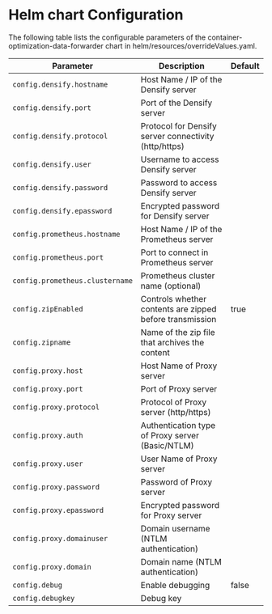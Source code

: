 # Helm chart Configuration

The following table lists the configurable parameters of the container-optimization-data-forwarder chart in helm/resources/overrideValues.yaml.

| Parameter                                | Description                                             | Default                   |
|------------------------------------------|---------------------------------------------------------|---------------------------|
| `config.densify.hostname`        | Host Name / IP of the Densify server                            |                 |
| `config.densify.port`            | Port of the Densify server                                      |                 |
| `config.densify.protocol`        | Protocol for Densify server connectivity (http/https)           |                 |
| `config.densify.user`            | Username to access Densify server                               |                 |
| `config.densify.password`        | Password to access Densify server                               |                 |
| `config.densify.epassword`       | Encrypted password for Densify server                             |                 |
| `config.prometheus.hostname`     | Host Name / IP of the Prometheus server                         |                 |
| `config.prometheus.port`         | Port to connect in Prometheus server                            |                 |
| `config.prometheus.clustername`  | Prometheus cluster name (optional)                              |                 |
| `config.zipEnabled`              | Controls whether contents are zipped before transmission        | true            |
| `config.zipname`                 | Name of the zip file that archives the content                  |                 |
| `config.proxy.host`              | Host Name of Proxy server                                   |                 |
| `config.proxy.port`              | Port of Proxy server                                        |                 |
| `config.proxy.protocol`          | Protocol of Proxy server (http/https)                       |                 |
| `config.proxy.auth`              | Authentication type of Proxy server  (Basic/NTLM)            |                 |
| `config.proxy.user`              | User Name of Proxy server                                   |                 |
| `config.proxy.password`          | Password of Proxy server                                    |                 |
| `config.proxy.epassword`         | Encrypted password for Proxy server                                   |                 |
| `config.proxy.domainuser`        | Domain username (NTLM authentication)                           |                 |
| `config.proxy.domain`            | Domain name (NTLM authentication)                               |                 |
| `config.debug`                   | Enable debugging                                                | false           |
| `config.debugkey`                | Debug key                                                       |                 |
